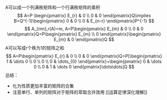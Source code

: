 A可以成一个列满秩矩阵和一个行满秩矩阵的乘积
$$
A=P \begin{pmatrix}
E_{r} & 0 \\
0 & 0
\end{pmatrix}Q\implies B=Q^{-1}\begin{pmatrix}
0 & 0 \\
0 & E_{n-r}
\end{pmatrix}P^{-1}
$$
$$
A_{mn},r(A)=m, A=P\begin{pmatrix}
E_{m} & 0 \\
0 & 0
\end{pmatrix}Q=P\begin{pmatrix}
E_{m} \\
0
\end{pmatrix}\begin{pmatrix}
E_{m} & 0
\end{pmatrix}Q
$$
A可以写成r个秩为1的矩阵之和
$$
A=P\begin{pmatrix}
E_{r} & 0 \\
0 & 0
\end{pmatrix}Q=P[\begin{pmatrix}
1 & \dots 0 \\
0 \\
0 \\
0 & \dots_{0}
\end{pmatrix}+\begin{pmatrix}
0 & \dots 0 \\
0 & 1 & \dots 0
\end{pmatrix}\dots\dots]Q
$$
总结：
- 化为性质更加丰富的矩阵的合集
- 注意单行、单列的矩阵对于矩阵的萃取合并效用
[[运算定律深化理解]]
